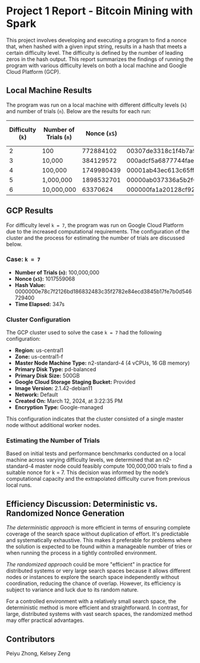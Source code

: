 # Project 1 Report - Bitcoin Mining with Spark

This project involves developing and executing a program to find a nonce that, when hashed with a given input string, results in a hash that meets a certain difficulty level. The difficulty is defined by the number of leading zeros in the hash output. This report summarizes the findings of running the program with various difficulty levels on both a local machine and Google Cloud Platform (GCP).


## Local Machine Results

The program was run on a local machine with different difficulty levels (`k`) and number of trials (`n`). Below are the results for each run:

| Difficulty (`k`) | Number of Trials (`n`) | Nonce (`xS`)         | Hash Value                                                        | Time Elapsed (s) |
|------------------|------------------------|----------------------|-------------------------------------------------------------------|------------------|
| 2                | 100                    | 772884102            | 00307de3318c1f4b7a96d79516b94658bb086a98a1d906f733afe0ed6b7cc80f | 1                |
| 3                | 10,000                 | 384129572            | 000adcf5a6877744faebfa88ff51bb42aa7aa57789135999869efc5d9912222f | 1                |
| 4                | 100,000                | 1749980439           | 00001ab43ec613c65ff2e9235ef2b15691c7bf3052c60239e4adaf23ac2055d2 | 1                |
| 5                | 1,000,000              | 1898532701           | 00000ab037336a5b2f0dbc6480b88e653db4f32981fd7f2691140337cc48e762 | 2                |
| 6                | 10,000,000             | 63370624             | 000000fa1a20128cf92d1e54dd4ea19246272c448dcfda8c3df87d49a7a23be4 | 4                |


## GCP Results

For difficulty level `k = 7`, the program was run on Google Cloud Platform due to the increased computational requirements. The configuration of the cluster and the process for estimating the number of trials are discussed below.

### Case: `k = 7`

- **Number of Trials (`n`):** 100,000,000
- **Nonce (`xS`):** 1017559068
- **Hash Value:** 0000000e78c7f2126bd186832483c35f2782e84ecd3845b17fe7b0d546729400
- **Time Elapsed:** 347s

### Cluster Configuration

The GCP cluster used to solve the case `k = 7` had the following configuration:

- **Region:** us-central1
- **Zone:** us-central1-f
- **Master Node Machine Type:** n2-standard-4 (4 vCPUs, 16 GB memory)
- **Primary Disk Type:** pd-balanced
- **Primary Disk Size:** 500GB
- **Google Cloud Storage Staging Bucket:** Provided
- **Image Version:** 2.1.42-debian11
- **Network:** Default
- **Created On:** March 12, 2024, at 3:22:35 PM
- **Encryption Type:** Google-managed

This configuration indicates that the cluster consisted of a single master node without additional worker nodes.

### Estimating the Number of Trials

Based on initial tests and performance benchmarks conducted on a local machine across varying difficulty levels, we determined that an n2-standard-4 master node could feasibly compute 100,000,000 trials to find a suitable nonce for k = 7. This decision was informed by the node’s computational capacity and the extrapolated difficulty curve from previous local runs.


## Efficiency Discussion: Deterministic vs. Randomized Nonce Generation

*The deterministic approach* is more efficient in terms of ensuring complete coverage of the search space without duplication of effort. It's predictable and systematically exhaustive. This makes it preferable for problems where the solution is expected to be found within a manageable number of tries or when running the process in a tightly controlled environment.

*The randomized approach* could be more "efficient" in practice for distributed systems or very large search spaces because it allows different nodes or instances to explore the search space independently without coordination, reducing the chance of overlap. However, its efficiency is subject to variance and luck due to its random nature.

For a controlled environment with a relatively small search space, the deterministic method is more efficient and straightforward. In contrast, for large, distributed systems with vast search spaces, the randomized method may offer practical advantages.


## Contributors
Peiyu Zhong, Kelsey Zeng
